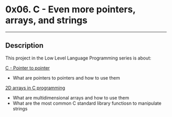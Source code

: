 # 0x06. C - Even more pointers, arrays, and strings
---
## Description

This project in the Low Level Language Programming series is about:

[C - Pointer to pointer](https://beginnersbook.com/2014/01/c-pointer-to-pointer/)
* What are pointers to pointers and how to use them

[2D arrays in C programming](https://intranet.hbtn.io/rltoken/i9uZ2jWeVSPZCJpgPheuEA)
* What are multidimensional arrays and how to use them
* What are the most common C standard library functiosn to manipulate strings

